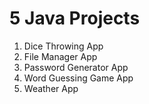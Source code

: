 # 5 Java Projects

1. Dice Throwing App
2. File Manager App
3. Password Generator App
4. Word Guessing Game App
5. Weather App
